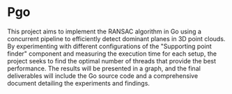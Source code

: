 # Pgo

This project aims to implement the RANSAC algorithm in Go using a concurrent pipeline to efficiently detect dominant planes in 3D point clouds. By experimenting with different configurations of the "Supporting point finder" component and measuring the execution time for each setup, the project seeks to find the optimal number of threads that provide the best performance. The results will be presented in a graph, and the final deliverables will include the Go source code and a comprehensive document detailing the experiments and findings.






